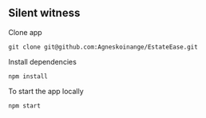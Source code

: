 ## Silent witness

Clone app

```
git clone git@github.com:Agneskoinange/EstateEase.git
```

Install dependencies

```
npm install
```

To start the app locally

```
npm start
```

